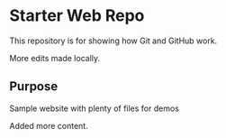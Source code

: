 # Starter Web Repo

This repository is for showing how Git and GitHub work. 

More edits made locally.

## Purpose

Sample website with plenty of files for demos

Added more content.
